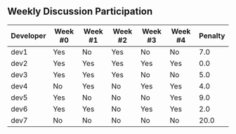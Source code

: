 
## Weekly Discussion Participation

| Developer | Week #0 | Week #1 | Week #2 | Week #3 | Week #4 | Penalty |
|---|---|---|---|---|---|---|
| dev1 | Yes | No | Yes | No | No | 7.0 |
| dev2 | Yes | Yes | Yes | Yes | Yes | 0.0 |
| dev3 | Yes | Yes | Yes | No | No | 5.0 |
| dev4 | No | Yes | No | Yes | Yes | 4.0 |
| dev5 | Yes | No | No | No | Yes | 9.0 |
| dev6 | Yes | Yes | No | Yes | Yes | 2.0 |
| dev7 | No | No | No | No | No | 20.0 |
